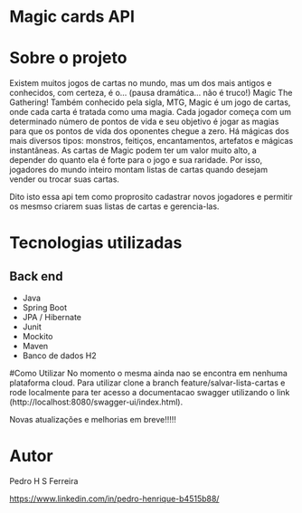# Magic cards API

# Sobre o projeto

Existem muitos jogos de cartas no mundo, mas um dos
mais antigos e conhecidos, com certeza, é o… (pausa
dramática… não é truco!) Magic The Gathering!
Também conhecido pela sigla, MTG, Magic é um jogo de
cartas, onde cada carta é tratada como uma magia. Cada
jogador começa com um determinado número de pontos
de vida e seu objetivo é jogar as magias para que os
pontos de vida dos oponentes chegue a zero. Há mágicas
dos mais diversos tipos: monstros, feitiços,
encantamentos, artefatos e mágicas instantâneas.
As cartas de Magic podem ter um valor muito alto, a
depender do quanto ela é forte para o jogo e sua raridade.
Por isso, jogadores do mundo inteiro montam listas de
cartas quando desejam vender ou trocar suas cartas.

Dito isto essa api tem como proprosito cadastrar novos jogadores e permitir os mesmso criarem suas listas de cartas e gerencia-las.

# Tecnologias utilizadas
## Back end
- Java
- Spring Boot
- JPA / Hibernate
- Junit
- Mockito
- Maven
- Banco de dados H2

#Como Utilizar
No momento o mesma ainda nao se encontra em nenhuma plataforma cloud. Para utilizar clone a branch feature/salvar-lista-cartas e rode localmente para 
ter acesso a documentacao swagger utilizando o link (http://localhost:8080/swagger-ui/index.html).

Novas atualizações e melhorias em breve!!!!!

# Autor

Pedro  H S Ferreira

https://www.linkedin.com/in/pedro-henrique-b4515b88/
